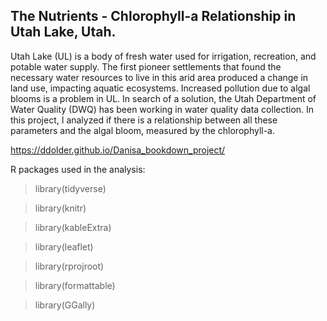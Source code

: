 ## The Nutrients - Chlorophyll-a Relationship in Utah Lake, Utah.

Utah Lake (UL) is a body of fresh water used for irrigation, recreation, and potable water supply. The first pioneer settlements that found the necessary water resources to live in this arid area produced a change in land use, impacting aquatic ecosystems. Increased pollution due to algal blooms is a problem in UL. In search of a solution, the Utah Department of Water Quality (DWQ) has been working in water quality data collection. In this project, I analyzed if there is a relationship between all these parameters and the algal bloom, measured by the chlorophyll-a.

https://ddolder.github.io/Danisa_bookdown_project/

R packages used in the analysis:

>library(tidyverse)

>library(knitr)

>library(kableExtra)

>library(leaflet)

>library(rprojroot)

>library(formattable)

>library(GGally)